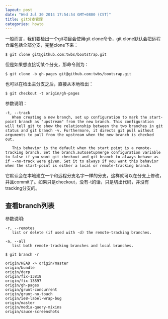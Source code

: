 ```yaml
---
layout: post
date: "Wed Jul 30 2014 17:54:54 GMT+0800 (CST)"
title: git分支管理
categories: howto
---
```


一般而言，我们要检出一个git项目会使用git clone命令，git clone默认会把远程仓库包括全部分支，完整clone下来：

`$ git clone git@github.com:twbs/bootstrap.git`

但是如果想直接切某个分支，那命令则为：

`$ git clone -b gh-pages git@github.com:twbs/bootsrap.git`

也可以在检出主分支之后，直接从本地检出：

`$ git checkout -t origin/gh-pages`

参数说明：

    -t, --track
       When creating a new branch, set up configuration to mark the start-point branch as "upstream" from the new branch. This configuration will tell git to show the relationship between the two branches in git status and git branch -v. Furthermore, it directs git pull without arguments to pull from the upstream when the new branch is checked out.

       This behavior is the default when the start point is a remote-tracking branch. Set the branch.autosetupmerge configuration variable to false if you want git checkout and git branch to always behave as if --no-track were given. Set it to always if you want this behavior when the start-point is either a local or remote-tracking branch.

它默认会在本地建立一个和远程分支名字一样的分支，这样就可以在分支上修改，并且commit了。如果只是checkout，没有-t的话，只是切出代码，并没有tracking分支的。

查看branch列表
--------------
参数说明:

    -r, --remotes
       list or delete (if used with -d) the remote-tracking branches.

    -a, --all
       list both remote-tracking branches and local branches.


`$ git branch -r`

    origin/HEAD -> origin/master
    origin/bundle
    origin/derp
    origin/fix-13818
    origin/fix-13897
    origin/gh-pages
    origin/grunt-concurrent
    origin/grunt-no-touch
    origin/ie8-label-wrap-bug
    origin/master
    origin/media-query-mixins
    origin/sauce-screenshots

